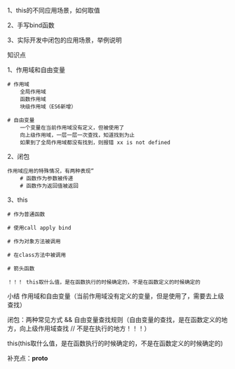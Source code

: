 1、this的不同应用场景，如何取值

2、手写bind函数

3、实际开发中闭包的应用场景，举例说明

知识点

1、作用域和自由变量

    # 作用域
        全局作用域
        函数作用域
        块级作用域（ES6新增）

    # 自由变量
        一个变量在当前作用域没有定义，但被使用了
        向上级作用域，一层一层一次查找，知道找到为止
        如果到了全局作用域都没有找到，则报错 xx is not defined 

2、闭包

    作用域应用的特殊情况，有两种表现“
        # 函数作为参数被传递
        # 函数作为返回值被返回

3、this

    # 作为普通函数

    # 使用call apply bind

    # 作为对象方法被调用

    # 在class方法中被调用

    # 箭头函数

    ！！！ this取什么值，是在函数执行的时候确定的，不是在函数定义的时候确定的


小结
作用域和自由变量（当前作用域没有定义的变量，但是使用了，需要去上级查找）

闭包：两种常见方式 && 自由变量查找规则（自由变量的查找，是在函数定义的地方，向上级作用域查找
// 不是在执行的地方！！！）

this(this取什么值，是在函数执行的时候确定的，不是在函数定义的时候确定的) 

补充点：__proto__